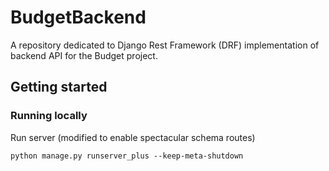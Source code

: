 # BudgetBackend

A repository dedicated to Django Rest Framework (DRF) implementation of backend API for the Budget project.

## Getting started

### Running locally

Run server (modified to enable spectacular schema routes)
```
python manage.py runserver_plus --keep-meta-shutdown
```
